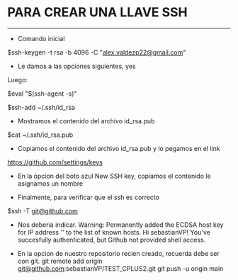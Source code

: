# PARA CREAR UNA LLAVE SSH
---
- Comando inicial

$ssh-keygen -t rsa -b 4096 -C "alex.valdezp22@gmail.com"

- Le damos a las opciones siguientes, yes

Luego:

$eval "$(ssh-agent -s)"

$ssh-add ~/.ssh/id_rsa

- Mostramos el contenido del archivo id_rsa.pub

$cat ~/.ssh/id_rsa.pub

- Copiamos el contenido del archivo id_rsa.pub y lo pegamos en el link 

https://github.com/settings/keys

- En la opcion del boto azul New SSH key, copiamos el contenido le asignamos un nombre

- Finalmente, para verificar que el ssh es correcto

$ssh -T git@github.com
- Nos deberia indicar.
Warning: Permanently added the ECDSA host key for IP address '' to the list of known hosts.
Hi sebastianVP! You've succesfully authenticated, but Github not provided shell access.

- En la opcion de nuestro repositorio recien creado, recuerda debe ser con git.
git remote add origin git@github.com:sebastianVP/TEST_CPLUS2.git
git push -u origin main

